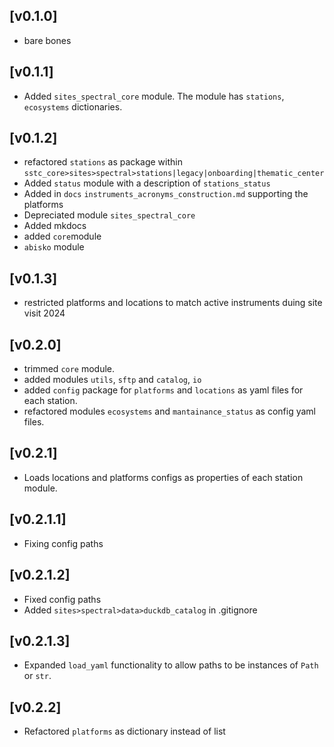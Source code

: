 ## [v0.1.0]
- bare bones 

## [v0.1.1]
- Added `sites_spectral_core` module. The module has `stations`, `ecosystems` dictionaries. 

## [v0.1.2]
- refactored `stations` as package within `sstc_core>sites>spectral>stations|legacy|onboarding|thematic_center`   
- Added `status` module with a description of `stations_status`
- Added in `docs` `instruments_acronyms_construction.md` supporting the platforms
- Depreciated module `sites_spectral_core`
- Added mkdocs
- added `core`module
- `abisko` module

## [v0.1.3]
- restricted platforms and locations to match active instruments duing site visit  2024

## [v0.2.0]
- trimmed `core` module.
- added modules `utils`, `sftp` and `catalog`, `io`
- added `config` package for `platforms` and `locations` as yaml files for each station.
- refactored modules `ecosystems` and `mantainance_status` as config yaml files.

## [v0.2.1]
- Loads locations and platforms configs as properties of each station module.

## [v0.2.1.1]
- Fixing config paths

## [v0.2.1.2]
- Fixed config paths 
- Added `sites>spectral>data>duckdb_catalog` in .gitignore

## [v0.2.1.3]
- Expanded `load_yaml` functionality to allow paths to be instances of `Path` or `str`.
  
## [v0.2.2]
- Refactored `platforms` as dictionary instead of list 